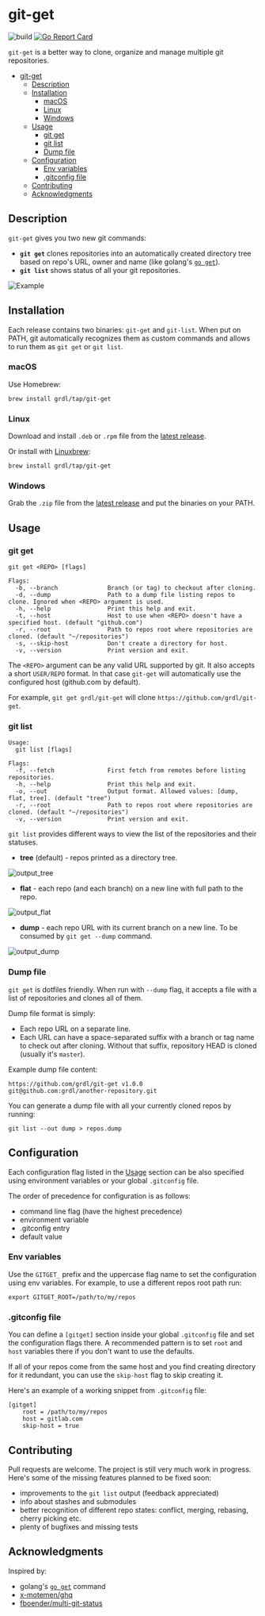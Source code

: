 
# git-get

![build](https://github.com/grdl/git-get/workflows/build/badge.svg)
[![Go Report Card](https://goreportcard.com/badge/github.com/grdl/git-get)](https://goreportcard.com/report/github.com/grdl/git-get)

`git-get` is a better way to clone, organize and manage multiple git repositories. 

- [git-get](#git-get)
  - [Description](#description)
  - [Installation](#installation)
    - [macOS](#macos)
    - [Linux](#linux)
    - [Windows](#windows)
  - [Usage](#usage)
    - [git get](#git-get-1)
    - [git list](#git-list)
    - [Dump file](#dump-file)
  - [Configuration](#configuration)
    - [Env variables](#env-variables)
    - [.gitconfig file](#gitconfig-file)
  - [Contributing](#contributing)
  - [Acknowledgments](#acknowledgments)

## Description

`git-get` gives you two new git commands:
- **`git get`** clones repositories into an automatically created directory tree based on repo's URL, owner and name (like golang's [`go get`](https://golang.org/cmd/go/)).
- **`git list`** shows status of all your git repositories.

![Example](./docs/example.svg)

## Installation

Each release contains two binaries: `git-get` and `git-list`. When put on PATH, git automatically recognizes them as custom commands and allows to run them as `git get` or `git list`.

### macOS

Use Homebrew:
```
brew install grdl/tap/git-get
```

### Linux

Download and install `.deb` or `.rpm` file from the [latest release](https://github.com/grdl/git-get/releases/latest).

Or install with [Linuxbrew](https://docs.brew.sh/Homebrew-on-Linux):
```
brew install grdl/tap/git-get
```

### Windows

Grab the `.zip` file from the [latest release](https://github.com/grdl/git-get/releases/latest) and put the binaries on your PATH.


## Usage

### git get
```
git get <REPO> [flags]

Flags:
  -b, --branch              Branch (or tag) to checkout after cloning.
  -d, --dump                Path to a dump file listing repos to clone. Ignored when <REPO> argument is used.
  -h, --help                Print this help and exit.
  -t, --host                Host to use when <REPO> doesn't have a specified host. (default "github.com")
  -r, --root                Path to repos root where repositories are cloned. (default "~/repositories")
  -s, --skip-host           Don't create a directory for host.
  -v, --version             Print version and exit.
```

The `<REPO>` argument can be any valid URL supported by git. It also accepts a short `USER/REPO` format. In that case `git-get` will automatically use the configured host (github.com by default).

For example, `git get grdl/git-get` will clone `https://github.com/grdl/git-get`.


### git list
```
Usage:
  git list [flags]

Flags:
  -f, --fetch               First fetch from remotes before listing repositories.
  -h, --help                Print this help and exit.
  -o, --out                 Output format. Allowed values: [dump, flat, tree]. (default "tree")
  -r, --root                Path to repos root where repositories are cloned. (default "~/repositories")
  -v, --version             Print version and exit.
```

`git list` provides different ways to view the list of the repositories and their statuses.

- **tree** (default) - repos printed as a directory tree.

![output_tree](./docs/out_tree.png)

- **flat** - each repo (and each branch) on a new line with full path to the repo.

![output_flat](./docs/out_flat.png)

- **dump** - each repo URL with its current branch on a new line. To be consumed by `git get --dump` command.

![output_dump](./docs/out_dump.png)

### Dump file

`git get` is dotfiles friendly. When run with `--dump` flag, it accepts a file with a list of repositories and clones all of them.

Dump file format is simply:
- Each repo URL on a separate line.
- Each URL can have a space-separated suffix with a branch or tag name to check out after cloning. Without that suffix, repository HEAD is cloned (usually it's `master`).

Example dump file content:
```
https://github.com/grdl/git-get v1.0.0
git@github.com:grdl/another-repository.git
```

You can generate a dump file with all your currently cloned repos by running:
```
git list --out dump > repos.dump
``` 

## Configuration

Each configuration flag listed in the [Usage](#Usage) section can be also specified using environment variables or your global `.gitconfig` file.

The order of precedence for configuration is as follows:
- command line flag (have the highest precedence)
- environment variable
- .gitconfig entry
- default value


### Env variables

Use the `GITGET_` prefix and the uppercase flag name to set the configuration using env variables. For example, to use a different repos root path run:
```
export GITGET_ROOT=/path/to/my/repos
```

### .gitconfig file

You can define a `[gitget]` section inside your global `.gitconfig` file and set the configuration flags there. A recommended pattern is to set `root` and `host` variables there if you don't want to use the defaults. 

If all of your repos come from the same host and you find creating directory for it redundant, you can use the `skip-host` flag to skip creating it.

Here's an example of a working snippet from `.gitconfig` file:
```
[gitget]
    root = /path/to/my/repos
    host = gitlab.com
    skip-host = true
```


## Contributing

Pull requests are welcome. The project is still very much work in progress. Here's some of the missing features planned to be fixed soon:
- improvements to the `git list` output (feedback appreciated)
- info about stashes and submodules
- better recognition of different repo states: conflict, merging, rebasing, cherry picking etc.
- plenty of bugfixes and missing tests


## Acknowledgments

Inspired by:
- golang's [`go get`](https://golang.org/cmd/go/) command
- [x-motemen/ghq](https://github.com/x-motemen/ghq)
- [fboender/multi-git-status](https://github.com/fboender/multi-git-status)

